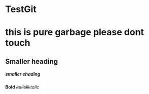# TestGit
# this is pure garbage please dont touch
## Smaller heading
##### smaller ehading
**Bold** 
~~*italic*iii~~*italic*